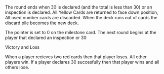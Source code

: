 The round ends when 30 is declared (and the total is less than 30) or an inspection is declared. All Yellow Cards are returned to face down position, All used number cards are discarded. When the deck runs out of cards the discard pile becomes the new deck.

The pointer is set to 0 on the milestone card. The next round begins at the player that declared an inspection or 30

Victory and Loss

When a player recieves two red cards then that player loses. All other players win. If a player declares 30 succesfully then that player wins and all others lose.
